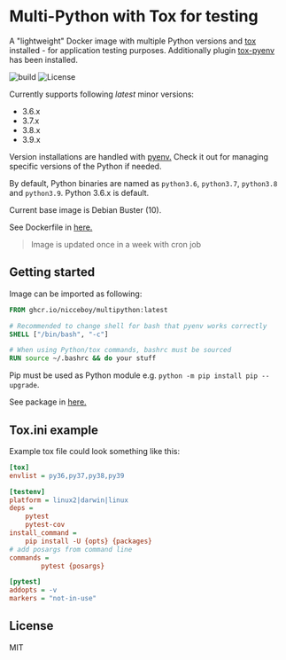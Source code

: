 # Multi-Python with Tox for testing

A "lightweight" Docker image with multiple Python versions and [tox](https://tox.readthedocs.io/en/latest/) installed - for application testing purposes. Additionally plugin [tox-pyenv](https://github.com/stavxyz/tox-pyenv) has been installed.

![build](https://img.shields.io/github/workflow/status/Nicceboy/tox-with-multipython/Docker) ![License](https://img.shields.io/github/license/Nicceboy/tox-with-multipython) 


Currently supports following *latest* minor versions:

  * 3.6.x
  * 3.7.x
  * 3.8.x
  * 3.9.x

Version installations are handled with [pyenv.](https://github.com/pyenv/pyenv) Check it out for managing specific versions of the Python if needed.

By default, Python binaries are named as `python3.6`, `python3.7`, `python3.8` and `python3.9`. Python 3.6.x is default.

Current base image is Debian Buster (10).

See Dockerfile in [here.](Dockerfile)

> Image is updated once in a week with cron job

## Getting started

Image can be imported as following:

```Dockerfile
FROM ghcr.io/nicceboy/multipython:latest

# Recommended to change shell for bash that pyenv works correctly
SHELL ["/bin/bash", "-c"]

# When using Python/tox commands, bashrc must be sourced
RUN source ~/.bashrc && do your stuff

```

Pip must be used as Python module e.g. `python -m pip install pip --upgrade`.

See package in [here.](https://github.com/users/Nicceboy/packages/container/package/multipython)


## Tox.ini example

Example tox file could look something like this:
```ini
[tox]
envlist = py36,py37,py38,py39

[testenv]
platform = linux2|darwin|linux
deps = 
    pytest
    pytest-cov
install_command =
    pip install -U {opts} {packages}
# add posargs from command line
commands = 
        pytest {posargs} 

[pytest]
addopts = -v
markers = "not-in-use"
```

## License

MIT
